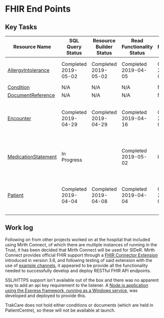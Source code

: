 # FHIR End Points
## Key Tasks

Resource Name | SQL Query Status | Resource Builder Status | Read Functionality Status | Search Functionality Status | [Capability Statement](https://www.hl7.org/fhir/STU3/capabilitystatement.html)| By |
--------------|------------------|-------------------------|---------------------------|---------------------------- | --------------------------------------------------------|----|
[AllergyIntolerance](https://nhsconnect.github.io/CareConnectAPI/api_clinical_allergyintolerance.html)|Completed 2019-05-02|Completed 2019-05-02|Completed 2019-04-05|Completed 2019-05-02|Frazer Smith, David Suckling
[Condition](https://nhsconnect.github.io/CareConnectAPI/api_clinical_condition.html)|N/A|N/A|N/A|N/A|N/A
[DocumentReference](https://nhsconnect.github.io/CareConnectAPI/api_documents_documentreference.html)|N/A|N/A|N/A|N/A|N/A
[Encounter](https://nhsconnect.github.io/CareConnectAPI/api_workflow_encounter.html)|Completed 2019-04-29|Completed 2019-04-29|Completed 2019-04-16|Completed 2019-05-03|Frazer Smith, David Suckling, Jessica Male
[MedicationStatement](https://nhsconnect.github.io/CareConnectAPI/api_medication_medicationstatement.html)|In Progress||Completed 2019-05-02|In Progress|Frazer Smith, David Suckling, George Dampier
[Patient](https://nhsconnect.github.io/CareConnectAPI/api_entity_patient.html)|Completed 2019-04-04|Completed 2019-04-08|Completed 2019-04-04|Completed 2019-04-04|Frazer Smith, David Suckling, Nicolas Noblet

## Work log
Following on from other projects worked on at the hospital that included using Mirth Connect, of which there are multiple instances of running in the Trust, it has been decided that Mirth Connect will be used for SIDeR.
Mirth Connect provides official FHIR support through a [FHIR Connector Extension](http://www.mirthcorp.com/community/wiki/pages/viewpage.action?pageId=36504815) introduced in version 3.6, and following testing of said extension with the use of [example channels](http://www.mirthcorp.com/community/wiki/display/mirth/Example+Channel), it appeared to be provide all the functionality needed to successfully develop and deploy RESTful FHIR API endpoints.

SSL/HTTPS support isn't available out of the box and there was no apparent way to add an api key requirement to the listener.
A [Node.js application using the Express framework, running as a Windows service](https://github.com/Fdawgs/ydh-sider-authentication-service), was developed and deployed to provide this. 

TrakCare does not hold either conditions or documents (which are held in PatientCentre), so these will not be available at launch.